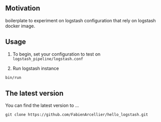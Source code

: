 ## Motivation

boilerplate to experiment on
logstash configuration that rely on logstash docker image.

## Usage

1. To begin, set your configuration to test on `logstash_pipeline/logstash.conf`

2. Run logstash instance

```bash
bin/run
```

## The latest version

You can find the latest version to ...

    git clone https://github.com/FabienArcellier/hello_logstash.git
